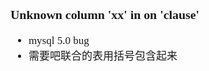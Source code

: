 <span  style="font-family: Simsun,serif; font-size: 17px; ">

### Unknown column 'xx' in on 'clause'

- mysql 5.0 bug
- 需要吧联合的表用括号包含起来

</span>